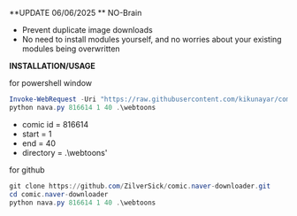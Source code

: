 
**UPDATE 06/06/2025 ** NO-Brain
+ Prevent duplicate image downloads
+ No need to install modules yourself, and no worries about your existing modules being overwritten


**INSTALLATION/USAGE**

for powershell window
```ps1
Invoke-WebRequest -Uri "https://raw.githubusercontent.com/kikunayar/comic.naver-downloader/main/nava.py" -OutFile nava.py
python nava.py 816614 1 40 .\webtoons
```






- comic id = 816614
- start = 1
- end = 40
- directory = .\webtoons'





for github
```ps1
git clone https://github.com/ZilverSick/comic.naver-downloader.git
cd comic.naver-downloader
python nava.py 816614 1 40 .\webtoons
```






